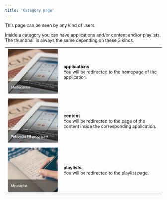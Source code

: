 ```yaml
---
title: 'Category page'
---
```



This page can be seen by any kind of users. 

Inside a category you can have applications and/or content and/or playlists. The thumbnail is always the same depending on these 3 kinds.

|                                                              |                                                              |
| ------------------------------------------------------------ | ------------------------------------------------------------ |
| ![image-20191030172150738.png](../assets/image-20191030172150738.png?resize=50%) | **applications**<br />You will be redirected to the homepage of the application. |
| ![image-20191113152800014.png](../assets/image-20191113152800014.png?resize=55%) | **content**<br />You will be redirected to the page of the content inside the corresponding application. |
| ![image-20191030172739941.png](../assets/image-20191030172739941.png?resize=50%) | **playlists**<br />You will be redirected to the playlist page. |

